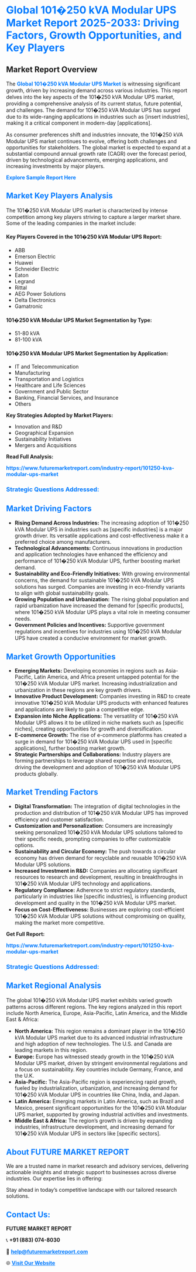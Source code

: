 <h1 style="color: #007BFF;">Global 101�250 kVA Modular UPS Market Report 2025-2033: Driving Factors, Growth Opportunities, and Key Players</h1>

<section id="overview">
<h2>Market Report Overview</h2>
<p>The <a href="https://www.futuremarketreport.com/industry-report/101250-kva-modular-ups-market" style="color: #007BFF; text-decoration: none;"><strong>Global 101�250 kVA Modular UPS Market</strong></a> is witnessing significant growth, driven by increasing demand across various industries. This report delves into the key aspects of the 101�250 kVA Modular UPS market, providing a comprehensive analysis of its current status, future potential, and challenges. The demand for 101�250 kVA Modular UPS has surged due to its wide-ranging applications in industries such as [insert industries], making it a critical component in modern-day [applications].</p>
<p>As consumer preferences shift and industries innovate, the 101�250 kVA Modular UPS market continues to evolve, offering both challenges and opportunities for stakeholders. The global market is expected to expand at a substantial compound annual growth rate (CAGR) over the forecast period, driven by technological advancements, emerging applications, and increasing investments by major players.</p>
</section>

<section id="overview">
<p><a href="https://www.futuremarketreport.com/request-sample/reportId=35805" style="color: #007BFF; text-decoration: none;"><strong>Explore Sample Report Here</strong></a></p>
</section>

<section id="key-players">
<h2 style="color: #007BFF;">Market Key Players Analysis</h2>
<p>The 101�250 kVA Modular UPS market is characterized by intense competition among key players striving to capture a larger market share. Some of the leading companies in the market include:</p>
<h4>Key Players Covered in the 101�250 kVA Modular UPS Report:</h4>
<ul><li>ABB</li><li>Emerson Electric</li><li>Huawei</li><li>Schneider Electric</li><li>Eaton</li><li>Legrand</li><li>Rittal</li><li>AEG Power Solutions</li><li>Delta Electronics</li><li>Gamatronic</li></ul>
<h4>101�250 kVA Modular UPS Market Segmentation by Type:</h4>
<ul><li>51-80 kVA</li><li>81-100 kVA</li></ul>

<h4>101�250 kVA Modular UPS Market Segmentation by Application:</h4>
<ul><li>IT and Telecommunication</li><li>Manufacturing</li><li>Transportation and Logistics</li><li>Healthcare and Life Sciences</li><li>Government and Public Sector</li><li>Banking, Financial Services, and Insurance</li><li>Others</li></ul>
<p><strong>Key Strategies Adopted by Market Players:</strong></p>
<ul>
<li>Innovation and R&D</li>
<li>Geographical Expansion</li>
<li>Sustainability Initiatives</li>
<li>Mergers and Acquisitions</li>
</ul>
</section>

<section>
<p><strong>Read Full Analysis: </strong></p><a href="https://www.futuremarketreport.com/industry-report/101250-kva-modular-ups-market" style="color: #007BFF; text-decoration: none;"><strong>https://www.futuremarketreport.com/industry-report/101250-kva-modular-ups-market</strong></a>
<h3 style="color: #007BFF;">Strategic Questions Addressed:</h3>
</section>

<section id="driving-factors">
<h2 style="color: #007BFF;">Market Driving Factors</h2>
<ul>
<li><strong>Rising Demand Across Industries:</strong> The increasing adoption of 101�250 kVA Modular UPS in industries such as [specific industries] is a major growth driver. Its versatile applications and cost-effectiveness make it a preferred choice among manufacturers.</li>
<li><strong>Technological Advancements:</strong> Continuous innovations in production and application technologies have enhanced the efficiency and performance of 101�250 kVA Modular UPS, further boosting market demand.</li>
<li><strong>Sustainability and Eco-Friendly Initiatives:</strong> With growing environmental concerns, the demand for sustainable 101�250 kVA Modular UPS solutions has surged. Companies are investing in eco-friendly variants to align with global sustainability goals.</li>
<li><strong>Growing Population and Urbanization:</strong> The rising global population and rapid urbanization have increased the demand for [specific products], where 101�250 kVA Modular UPS plays a vital role in meeting consumer needs.</li>
<li><strong>Government Policies and Incentives:</strong> Supportive government regulations and incentives for industries using 101�250 kVA Modular UPS have created a conducive environment for market growth.</li>
</ul>
</section>

<section id="growth-opportunities">
<h2 style="color: #007BFF;">Market Growth Opportunities</h2>
<ul>
<li><strong>Emerging Markets:</strong> Developing economies in regions such as Asia-Pacific, Latin America, and Africa present untapped potential for the 101�250 kVA Modular UPS market. Increasing industrialization and urbanization in these regions are key growth drivers.</li>
<li><strong>Innovative Product Development:</strong> Companies investing in R&D to create innovative 101�250 kVA Modular UPS products with enhanced features and applications are likely to gain a competitive edge.</li>
<li><strong>Expansion into Niche Applications:</strong> The versatility of 101�250 kVA Modular UPS allows it to be utilized in niche markets such as [specific niches], creating opportunities for growth and diversification.</li>
<li><strong>E-commerce Growth:</strong> The rise of e-commerce platforms has created a surge in demand for 101�250 kVA Modular UPS used in [specific applications], further boosting market growth.</li>
<li><strong>Strategic Partnerships and Collaborations:</strong> Industry players are forming partnerships to leverage shared expertise and resources, driving the development and adoption of 101�250 kVA Modular UPS products globally.</li>
</ul>
</section>

<section id="trending-factors">
<h2 style="color: #007BFF;">Market Trending Factors</h2>
<ul>
<li><strong>Digital Transformation:</strong> The integration of digital technologies in the production and distribution of 101�250 kVA Modular UPS has improved efficiency and customer satisfaction.</li>
<li><strong>Customization and Personalization:</strong> Consumers are increasingly seeking personalized 101�250 kVA Modular UPS solutions tailored to their specific needs, prompting companies to offer customizable options.</li>
<li><strong>Sustainability and Circular Economy:</strong> The push towards a circular economy has driven demand for recyclable and reusable 101�250 kVA Modular UPS solutions.</li>
<li><strong>Increased Investment in R&D:</strong> Companies are allocating significant resources to research and development, resulting in breakthroughs in 101�250 kVA Modular UPS technology and applications.</li>
<li><strong>Regulatory Compliance:</strong> Adherence to strict regulatory standards, particularly in industries like [specific industries], is influencing product development and quality in the 101�250 kVA Modular UPS market.</li>
<li><strong>Focus on Cost-Effectiveness:</strong> Businesses are exploring cost-efficient 101�250 kVA Modular UPS solutions without compromising on quality, making the market more competitive.</li>
</ul>
</section>

<section>
<p><strong>Get Full Report: </strong></p><a href="https://www.futuremarketreport.com/industry-report/101250-kva-modular-ups-market" style="color: #007BFF; text-decoration: none;"><strong>https://www.futuremarketreport.com/industry-report/101250-kva-modular-ups-market</strong></a>
<h3 style="color: #007BFF;">Strategic Questions Addressed:</h3>
</section>


<section id="regional-analysis">
<h2 style="color: #007BFF;">Market Regional Analysis</h2>
<p>The global 101�250 kVA Modular UPS market exhibits varied growth patterns across different regions. The key regions analyzed in this report include North America, Europe, Asia-Pacific, Latin America, and the Middle East & Africa:</p>
<ul>
<li><strong>North America:</strong> This region remains a dominant player in the 101�250 kVA Modular UPS market due to its advanced industrial infrastructure and high adoption of new technologies. The U.S. and Canada are leading markets in this region.</li>
<li><strong>Europe:</strong> Europe has witnessed steady growth in the 101�250 kVA Modular UPS market, driven by stringent environmental regulations and a focus on sustainability. Key countries include Germany, France, and the U.K.</li>
<li><strong>Asia-Pacific:</strong> The Asia-Pacific region is experiencing rapid growth, fueled by industrialization, urbanization, and increasing demand for 101�250 kVA Modular UPS in countries like China, India, and Japan.</li>
<li><strong>Latin America:</strong> Emerging markets in Latin America, such as Brazil and Mexico, present significant opportunities for the 101�250 kVA Modular UPS market, supported by growing industrial activities and investments.</li>
<li><strong>Middle East & Africa:</strong> The region’s growth is driven by expanding industries, infrastructure development, and increasing demand for 101�250 kVA Modular UPS in sectors like [specific sectors].</li>
</ul>
</section>

<footer>
<h2 style="color: #007BFF;">About FUTURE MARKET REPORT</h2>
<p>We are a trusted name in market research and advisory services, delivering actionable insights and strategic support to businesses across diverse industries. Our expertise lies in offering:</p>

<p>Stay ahead in today’s competitive landscape with our tailored research solutions.</p>

<h2 style="color: #007BFF;">Contact Us:</h2>
<p><strong>FUTURE MARKET REPORT</strong></p>
<p>📞 <strong>+91 (883) 074-8030</strong></p>
<p>📧 <strong><a href="mailto:help@futuremarketreport.com" style="color: #007BFF;">help@futuremarketreport.com</a></strong></p>
<p>🌐 <strong><a href="https://www.futuremarketreport.com/" style="color: #007BFF;">Visit Our Website</a></strong></p>
</footer>